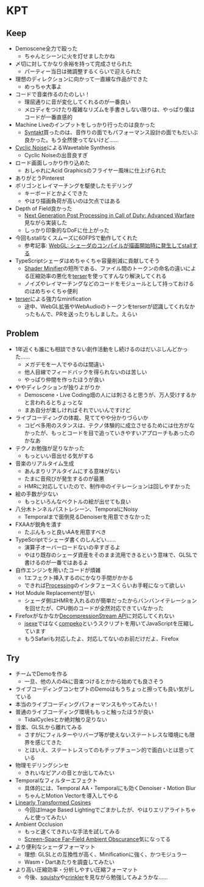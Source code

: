 # KPT

## Keep

- Demoscene全力で殴った
  - ちゃんとシーンに火を灯せましたかね
- 〆切に対してかなり余裕を持って完成させられた
  - パーティー当日は微調整するくらいで迎えられた
- 理想のディレクションに向かって一直線な作品ができた
  - めっちゃ大事よ
- コードで音楽作るのたのしい！
  - 理屈通りに音が変化してくれるのが一番良い
  - メロディをつけたり複雑なリズムを手書きしない限りは、やっぱり僕はコードが一番直感的
- Machine Liveのインプットをしっかり行ったのは良かった
  - [Syntakt](https://www.elektron.se/en/syntakt-explorer)買ったのは、音作りの面でもパフォーマンス設計の面でもだいぶ良かった。もう全然使ってないけど……
- [Cyclic Noise](https://scrapbox.io/0b5vr/Cyclic_Noise)によるWavetable Synthesis
  - Cyclic Noiseの出音良すぎ
- ロード画面しっかり作り込めた
  - おしゃれにAcid Graphicsのフライヤー風味に仕上げられた
- ありがとうPinterest
- ポリゴンとレイマーチングを駆使したモデリング
  - キーボードとかよくできた
  - やはり描画負荷が高いのは欠点ではある
- Depth of Field良かった
  - [Next Generation Post Processing in Call of Duty: Advanced Warfare](https://advances.realtimerendering.com/s2014/)見ながら実装した
  - しっかり印象的なDoFに仕上がった
- 今回もstallなくスムーズに60FPSで動作してくれた
  - 参考記事: [WebGL: シェーダのコンパイルが描画開始時に発生してstallする](https://scrapbox.io/0b5vr/WebGL:_%E3%82%B7%E3%82%A7%E3%83%BC%E3%83%80%E3%81%AE%E3%82%B3%E3%83%B3%E3%83%91%E3%82%A4%E3%83%AB%E3%81%8C%E6%8F%8F%E7%94%BB%E9%96%8B%E5%A7%8B%E6%99%82%E3%81%AB%E7%99%BA%E7%94%9F%E3%81%97%E3%81%A6stall%E3%81%99%E3%82%8B)
- TypeScriptシェーダはめちゃくちゃ容量削減に貢献してそう
  - [Shader Minifier](https://github.com/laurentlb/Shader_Minifier)の短所である、ファイル間のトークンの命名の違いによる圧縮効率の悪化を[terser](https://terser.org/)を使ってすんなり解決してくれる
  - ノイズやレイマーチングなどのコードをモジュールとして持っておけるのはめちゃくちゃ便利
- [terser](https://terser.org/)による強力なminification
  - 途中、WebGL拡張やWebAudioのトークンをterserが認識してくれなかったもんで、PRを送ったりもしました。えらい

## Problem

- 1年近くも誰にも相談できない創作活動をし続けるのはだいぶしんどかった……
  - メガデモを一人でやるのは間違い
  - 他人目線でフィードバックを得られないのは苦しい
  - やっぱり仲間を作ったほうが良い
- ややディレクションが独りよがりか
  - Demoscene・Live Coding畑の人には刺さると思うが、万人受けするかと言われるとちょっとな
  - まあ自分が楽しければそれでいいんですけど
- ライブコーディングの体裁、見ててやや分かりづらいか
  - コピペ多用のスタンスは、テクノ体験的に成立させるためには仕方がなかったが、もっとコードを目で追っていきやすいアプローチもあったのかなあ
- テクノお勉強が足りなかった
  - もっといい音出せる気がする
- 音楽のリアルタイム生成
  - あんまりリアルタイムにする意味がない
  - たまに音飛びが発生するのが最悪
  - HMRに対応していたので、制作中のイテレーションは回しやすかった
- 絵の手数が少ない
  - もっといろんなベクトルの絵が出せても良い
- 八分木トンネルパストレシーン、TemporalにNoisy
  - Temporalまで面倒見るDenoiserを用意できなかった
- FXAAが鋭角を潰す
  - たぶんもっと良いAAを用意すべき
- TypeScriptでシェーダ書くのしんどい……
  - 演算子オーバーロードないの辛すぎるよ
  - やはり既存のシェーダ資産をそのまま流用できるという意味で、GLSLで書けるのが一番ではあるよ
- 自作エンジンを用いたコードが煩雑
  - 1エフェクト挿入するのにかなり手間がかかる
  - できれば[Processing](https://processing.org/)のインタフェースくらいお手軽になって欲しい
- Hot Module Replacementが甘い
  - シェーダ側はHMRを入れるのが簡単だったからバンバンイテレーションを回せたが、CPU側のコードが全然対応できていなかった
- Firefoxがなかなか[DecompressionStream API](https://developer.mozilla.org/ja/docs/Web/API/DecompressionStream)に対応してくれない
  - [jsexe](https://www.pouet.net/prod.php?which=59298)ではなく[compeko](https://gist.github.com/0b5vr/09ee96ca2efbe5bf9d64dad7220e923b)というスクリプトを用いてJavaScriptを圧縮しています
  - もうSafariも対応したよ、対応してないのお前だけだよ、Firefox

## Try

- チームでDemoを作る
  - 一旦、他の人の4kに音楽つけるとかから始めても良さそう
- ライブコーディングコンセプトのDemoはもうちょっと擦っても良い気がしている
- 本当のライブコーディングパフォーマンスもやってみたい！
- 普通のライブコーディング環境ももっと触ったほうが良い
  - TidalCyclesとか絶対触り足りない
- 音楽、GLSLから離れてみる
  - さすがにフィルターやリバーブ等が使えないステートレスな環境にも限界を感じてきた
  - とはいえ、ステートレスってのもチップチューン的で面白いとは思っている
- 物理モデリングシンセ
  - きれいなピアノの音とか出してみたい
- Temporalなフィルターエフェクト
  - 具体的には、Temporal AA・Temporalにも効くDenoiser・Motion Blur
  - ちゃんとMotion Vectorを導入してやる
- [Linearly Transformed Cosines](https://eheitzresearch.wordpress.com/415-2/)
  - 今回はImage Based Lightingでごまかしたが、やはりエリアライトちゃんと使ってみたい
- Ambient Occlusion
  - もっと速くてきれいな手法を試してみる
  - [Screen-Space Far-Field Ambient Obscurance](http://wili.cc/research/ffao/)気になってる
- より便利なシェーダフォーマット
  - 理想: GLSLとの互換性が高く、Minificationに強く、かつモジュラー
  - Wasm・Dartあたりを調査してみたい
- より高い圧縮効率・分析しやすい圧縮フォーマット
  - 今後、[squishy](https://logicoma.io/squishy/)や[crinkler](https://github.com/runestubbe/Crinkler)を見ながら勉強してみようかな……
